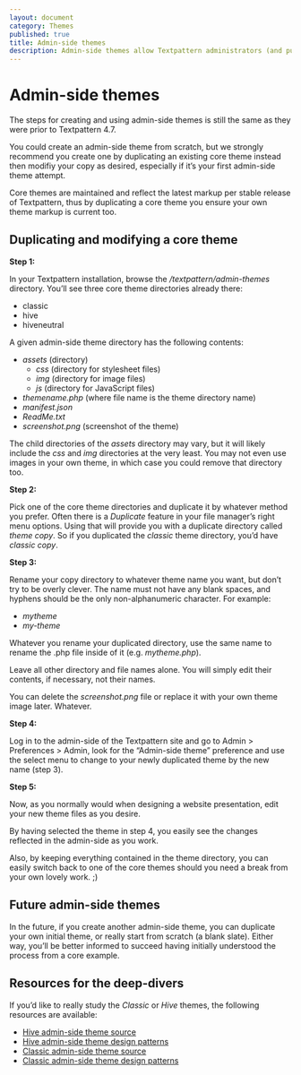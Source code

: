 ```yaml
---
layout: document
category: Themes
published: true
title: Admin-side themes
description: Admin-side themes allow Textpattern administrators (and publishers) to choose a specific theme for the admin-side presentation and panels.
---
```


# Admin-side themes

The steps for creating and using admin-side themes is still the same as they were prior to Textpattern 4.7.

You could create an admin-side theme from scratch, but we strongly recommend you create one by duplicating an existing core theme instead then modifiy your copy as desired, especially  if it’s your first admin-side theme attempt.

Core themes are maintained and reflect the latest markup per stable release of Textpattern, thus by duplicating a core theme you ensure your own theme markup is current too.

## Duplicating and modifying a core theme

**Step 1:**

In your Textpattern installation, browse the _/textpattern/admin-themes_ directory. You’ll see three core theme directories already there:

* classic
* hive
* hiveneutral

A given admin-side theme directory has the following contents:

* _assets_ (directory)
	* _css_ (directory for stylesheet files)
	* _img_ (directory for image files)
	* _js_ (directory for JavaScript files)
* _themename.php_ (where file name is the theme directory name)
* _manifest.json_
* _ReadMe.txt_
* _screenshot.png_ (screenshot of the theme)

The child directories of the _assets_ directory may vary, but it will likely include the _css_ and _img_ directories at the very least. You may not even use images in your own theme, in which case you could remove that directory too.

**Step 2:**

Pick one of the core theme directories and duplicate it by whatever method you prefer. Often there is a *Duplicate* feature in your file manager’s right menu options. Using that will provide you with a duplicate directory called _theme copy_. So if you duplicated the _classic_ theme directory, you’d have _classic copy_.

**Step 3:**

Rename your copy directory to whatever theme name you want, but don’t try to be overly clever. The name must not have any blank spaces, and hyphens should be the only non-alphanumeric character. For example:

* _mytheme_
* _my-theme_

Whatever you rename your duplicated directory, use the same name to rename the .php file inside of it (e.g. _mytheme.php_).

Leave all other directory and file names alone. You will simply edit their contents, if necessary, not their names.

You can delete the _screenshot.png_ file or replace it with your own theme image later. Whatever.

**Step 4:**

Log in to the admin-side of the Textpattern site and go to Admin > Preferences > Admin, look for the “Admin-side theme” preference and use the select menu to change to your newly duplicated theme by the new name (step 3).

**Step 5:**

Now, as you normally would when designing a website presentation, edit your new theme files as you desire.

By having selected the theme in step 4, you easily see the changes reflected in the admin-side as you work.

Also, by keeping everything contained in the theme directory, you can easily switch back to one of the core themes should you need a break from your own lovely work. ;)

## Future admin-side themes

In the future, if you create another admin-side theme, you can  duplicate your own initial theme, or really start from scratch (a blank slate). Either way, you’ll be better informed to succeed having initially understood the process from a core example.

## Resources for the deep-divers

If you’d like to really study the _Classic_ or _Hive_ themes, the following resources are available:

* [Hive admin-side theme source](https://github.com/philwareham/textpattern-hive-admin-theme)
* [Hive admin-side theme design patterns](http://design-patterns.textpattern.io/)
* [Classic admin-side theme source](https://github.com/philwareham/textpattern-classic-admin-theme)
* [Classic admin-side theme design patterns](http://design-patterns-classic.textpattern.io/)
